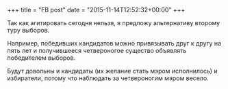 +++
title = "FB post"
date = "2015-11-14T12:52:32+00:00"
+++

Так как агитировать сегодня нельзя, я предложу альтернативу второму туру выборов.

Например, победивших кандидатов можно привязывать друг к другу на пять лет и получившееся четвероногое существо объявлять победителем выборов.

Будут довольны и кандидаты (их желание стать мэром исполнилось) и избиратели, потому что наблюдать за четвероногим мэром весело.



